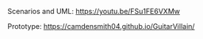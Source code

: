 Scenarios and UML: https://youtu.be/FSu1FE6VXMw

Prototype: https://camdensmith04.github.io/GuitarVillain/
